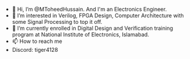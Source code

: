 - 👋 Hi, I’m @MToheedHussain. And I'm an Electronics Engineer.
- 👀 I’m interested in Verilog, FPGA Design, Computer Architecture with some Signal Processing to top it off.
- 🌱 I’m currently enrolled in Digital Design and Verification training program at National Institute of Electronics, Islamabad. 
- 📫 How to reach me 
- Discord: tiger4128 

<!---
MToheedHussain/MToheedHussain is a ✨ special ✨ repository because its `README.md` (this file) appears on your GitHub profile.
You can click the Preview link to take a look at your changes.
--->
